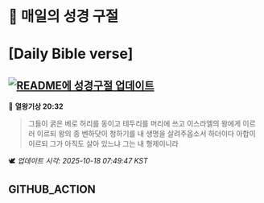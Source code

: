 # 🙏 매일의 성경 구절
# [Daily Bible verse]
## [![README에 성경구절 업데이트](https://github.com/DONGSUKA/first_test/actions/workflows/update-readme-bible.yml/badge.svg)](https://github.com/DONGSUKA/first_test/actions/workflows/update-readme-bible.yml)
<!-- START_BIBLE_VERSE -->
📖 **열왕기상 20:32**
> 그들이 굵은 베로 허리를 동이고 테두리를 머리에 쓰고 이스라엘의 왕에게 이르러 이르되 왕의 종 벤하닷이 청하기를 내 생명을 살려주옵소서 하더이다 아합이 이르되 그가 아직도 살아 있느냐 그는 내 형제이니라

🕊️ _업데이트 시각: 2025-10-18 07:49:47 KST_
  <!-- END_BIBLE_VERSE -->
## GITHUB_ACTION
